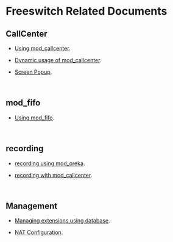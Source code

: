 # Freeswitch Related Documents

## CallCenter

* [Using mod_callcenter](https://github.com/raspberry-pi-maker/VoIP-related-codes/blob/main/FreeSWITCH/Freeswitch%20mod_calltcenter/How%20to%20use%20mod_callcenter.md). 

* [Dynamic usage of mod_callcenter](https://github.com/raspberry-pi-maker/VoIP-related-codes/blob/main/FreeSWITCH/Freeswitch%20mod_calltcenter/Dynamic%20usage%20of%20mod_callcenter.md). 

* [Screen Popup](https://github.com/raspberry-pi-maker/VoIP-related-codes/tree/main/FreeSWITCH/Freeswitch%20Screen%20Popup). 



<br>

## mod_fifo

* [Using mod_fifo](https://github.com/raspberry-pi-maker/VoIP-related-codes/tree/main/FreeSWITCH/Freeswitch%20mod_fifo). 


<br>

## recording

* [recording using mod_oreka](https://github.com/raspberry-pi-maker/VoIP-related-codes/tree/main/FreeSWITCH/Freeswitch%20recording%20using%20mod_oreka). 

* [recording with mod_callcenter](https://github.com/raspberry-pi-maker/VoIP-related-codes/tree/main/FreeSWITCH/Freeswitch%20recording%20with%20mod_callcenter). 

<br>



## Management

* [Managing extensions using database](https://github.com/raspberry-pi-maker/VoIP-related-codes/tree/main/FreeSWITCH/Freeswitch%20Managing%20extensions%20using%20database). 

* [NAT Configuration](https://github.com/raspberry-pi-maker/VoIP-related-codes/tree/main/FreeSWITCH/Freeswitch%20NAT%20Configuration). 


